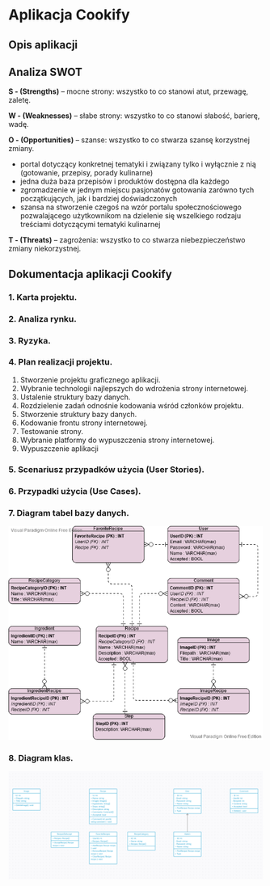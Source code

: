 # Aplikacja Cookify

## Opis aplikacji

## Analiza SWOT

**S - (Strengths)** – mocne strony: wszystko to co stanowi atut, przewagę, zaletę.

**W - (Weaknesses)** – słabe strony: wszystko to co stanowi słabość, barierę, wadę.
    
**O - (Opportunities)** – szanse: wszystko to co stwarza szansę korzystnej zmiany.

 - portal dotyczący konkretnej tematyki i związany tylko i wyłącznie z nią (gotowanie, przepisy, porady kulinarne)
 - jedna duża baza przepisów i produktów dostępna dla każdego
 - zgromadzenie w jednym miejscu pasjonatów gotowania zarówno tych początkujących, jak i bardziej doświadczonych
 - szansa na stworzenie czegoś na wzór portalu społecznościowego pozwalającego użytkownikom na dzielenie się wszelkiego rodzaju treściami dotyczącymi tematyki kulinarnej

**T - (Threats)** – zagrożenia: wszystko to co stwarza niebezpieczeństwo zmiany niekorzystnej.

## Dokumentacja aplikacji Cookify

### 1. Karta projektu.

### 2. Analiza rynku.

### 3. Ryzyka.

### 4. Plan realizacji projektu.
1. Stworzenie projektu graficznego aplikacji.
2. Wybranie technologii najlepszych do wdrożenia strony internetowej.
3. Ustalenie struktury bazy danych.
4. Rozdzielenie zadań odnośnie kodowania wśród członków projektu.
5. Stworzenie struktury bazy danych.
6. Kodowanie frontu strony internetowej.
7. Testowanie strony.
8. Wybranie platformy do wypuszczenia strony internetowej.
9. Wypuszczenie aplikacji

### 5. Scenariusz przypadków użycia (User Stories).

### 6. Przypadki użycia (Use Cases).

### 7. Diagram tabel bazy danych.
![Diagram tabel bazy danych](./diagram-bazy-danych.png)
### 8. Diagram klas.
![Diagram klas](./diagram-klas.png)

